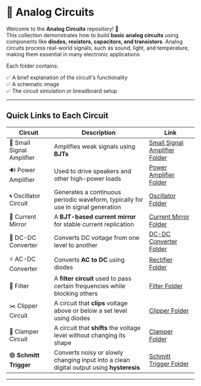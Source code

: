 # 🔌 Analog Circuits

Welcome to the **Analog Circuits** repository! 🎉  
This collection demonstrates how to build **basic analog circuits** using components like **diodes, resistors, capacitors, and transistors**. Analog circuits process real-world signals, such as sound, light, and temperature, making them essential in many electronic applications.

Each folder contains:

✅ A brief explanation of the circuit's functionality  
✅ A schematic image  
✅ The circuit simulation or breadboard setup  

---

## Quick Links to Each Circuit

| Circuit | Description | Link |
|--|--|--|
| 📢 Small Signal Amplifier | Amplifies weak signals using **BJTs** | [Small Signal Amplifier Folder](./Small_Signal_Amplifier) |
| 🔊 Power Amplifier | Used to drive speakers and other high-power loads | [Power Amplifier Folder](./Power_Amplifier) |
| 🌀 Oscillator Circuit | Generates a continuous periodic waveform, typically for use in signal generation | [Oscillator Folder](./Oscillator) |
| 🔄 Current Mirror | A **BJT-based current mirror** for stable current replication | [Current Mirror Folder](./Current_mirror) |
| 🔄 DC-DC Converter | Converts DC voltage from one level to another | [DC-DC Converter Folder](./DCDC_Converter) |
| ⚡ AC-DC Converter | Converts **AC to DC** using diodes | [Rectifier Folder](./Rectifier) |
| 🔎 Filter | A **filter circuit** used to pass certain frequencies while blocking others | [Filter Folder](./Filters) |
| ✂️ Clipper Circuit | A circuit that **clips** voltage above or below a set level using diodes | [Clipper Folder](./Clipper_Circuit) |
| 🔼 Clamper Circuit | A circuit that **shifts** the voltage level without changing its shape | [Clamper Folder](./Clamper_Circuits) |
| 🟢 **Schmitt Trigger** | Converts noisy or slowly changing input into a clean digital output using **hysteresis** | [Schmitt Trigger Folder](./Schmitt_trigger) |

---
